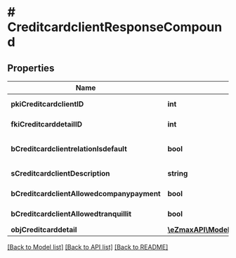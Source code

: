 # # CreditcardclientResponseCompound

## Properties

Name | Type | Description | Notes
------------ | ------------- | ------------- | -------------
**pkiCreditcardclientID** | **int** | The unique ID of the Creditcardclient |
**fkiCreditcarddetailID** | **int** | The unique ID of the Creditcarddetail |
**bCreditcardclientrelationIsdefault** | **bool** | Whether if it&#39;s the creditcardclient is the default one |
**sCreditcardclientDescription** | **string** | The description of the Creditcardclient |
**bCreditcardclientAllowedcompanypayment** | **bool** | Whether if it&#39;s an allowedagencypayment |
**bCreditcardclientAllowedtranquillit** | **bool** | Whether if it&#39;s an allowedtranquillit |
**objCreditcarddetail** | [**\eZmaxAPI\Model\CreditcarddetailResponseCompound**](CreditcarddetailResponseCompound.md) |  |

[[Back to Model list]](../../README.md#models) [[Back to API list]](../../README.md#endpoints) [[Back to README]](../../README.md)
